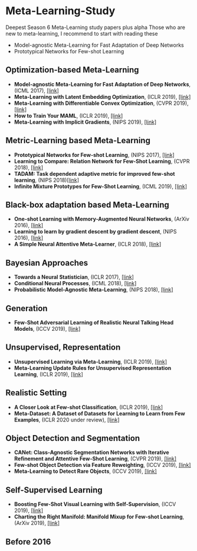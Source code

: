 # Meta-Learning-Study
Deepest Season 6 Meta-Learning study papers plus alpha
Those who are new to meta-learning, I recommend to start with reading these
+ Model-agnostic Meta-Learning for Fast Adaptation of Deep Networks
+ Prototypical Networks for Few-shot Learning

## Optimization-based Meta-Learning
+ **Model-agnostic Meta-Learning for Fast Adaptation of Deep Networks**, (ICML 2017), [[link]](https://arxiv.org/abs/1703.03400)
+ **Meta-Learning with Latent Embedding Optimization**, (ICLR 2019), [[link]](https://arxiv.org/abs/1807.05960)
+ **Meta-Learning with Differentiable Convex Optimization**, (CVPR 2019), [[link]](https://arxiv.org/abs/1904.03758)
+ **How to Train Your MAML**, (ICLR 2019), [[link]](https://arxiv.org/abs/1810.09502)
+ **Meta-Learning with Implicit Gradients**, (NIPS 2019), [[link]](https://arxiv.org/abs/1909.04630)

## Metric-Learning based Meta-Learning
+ **Prototypical Networks for Few-shot Learning**, (NIPS 2017), [[link]](https://arxiv.org/abs/1703.05175)
+ **Learning to Compare: Relation Network for Few-Shot Learning**, (CVPR 2018), [[link]](https://arxiv.org/abs/1711.06025)
+ **TADAM: Task dependent adaptive metric for improved few-shot learning**, (NIPS 2018)[[link]](https://arxiv.org/abs/1805.10123)
+ **Infinite Mixture Prototypes for Few-Shot Learning**, (ICML 2019), [[link]](https://arxiv.org/abs/1902.04552)

## Black-box adaptation based Meta-Learning
+ **One-shot Learning with Memory-Augmented Neural Networks**, (ArXiv 2016), [[link]](https://arxiv.org/abs/1605.06065)
+ **Learning to learn by gradient descent by gradient descent**, (NIPS 2016), [[link]](https://arxiv.org/abs/1606.04474)
+ **A Simple Neural Attentive Meta-Learner**, (ICLR 2018), [[link]](https://arxiv.org/abs/1707.03141)

## Bayesian Approaches
+ **Towards a Neural Statistician**, (ICLR 2017), [[link]](https://arxiv.org/abs/1606.02185)
+ **Conditional Neural Processes**, (ICML 2018), [[link]](https://arxiv.org/abs/1807.01613)
+ **Probabilistic Model-Agnostic Meta-Learning**, (NIPS 2018), [[link]](https://arxiv.org/abs/1806.02817)

## Generation
+ **Few-Shot Adversarial Learning of Realistic Neural Talking Head Models**, (ICCV 2019), [[link]](https://arxiv.org/abs/1905.08233)

## Unsupervised, Representation
+ **Unsupervised Learning via Meta-Learning**, (ICLR 2019), [[link]](https://arxiv.org/abs/1810.02334)
+ **Meta-Learning Update Rules for Unsupervised Representation Learning**, (ICLR 2019), [[link]](https://arxiv.org/abs/1804.00222)

## Realistic Setting
+ **A Closer Look at Few-shot Classification**, (ICLR 2019), [[link]](https://arxiv.org/abs/1904.04232)
+ **Meta-Dataset: A Dataset of Datasets for Learning to Learn from Few Examples**, (ICLR 2020 under review), [[link]](https://arxiv.org/abs/1903.03096)

## Object Detection and Segmentation
+ **CANet: Class-Agnostic Segmentation Networks with Iterative Refinement and Attentive Few-Shot Learning**, (CVPR 2019), [[link]](https://arxiv.org/abs/1903.02351)
+ **Few-shot Object Detection via Feature Reweighting**, (ICCV 2019), [[link]](https://arxiv.org/abs/1812.01866)
+ **Meta-Learning to Detect Rare Objects**, (ICCV 2019), [[link]](http://openaccess.thecvf.com/content_ICCV_2019/papers/Wang_Meta-Learning_to_Detect_Rare_Objects_ICCV_2019_paper.pdf)

## Self-Supervised Learning
+ **Boosting Few-Shot Visual Learning with Self-Supervision**, (ICCV 2019), [[link]](https://arxiv.org/abs/1906.05186)
+ **Charting the Right Manifold: Manifold Mixup for Few-shot Learning**, (ArXiv 2019), [[link]](https://arxiv.org/abs/1907.12087)

## Before 2016

